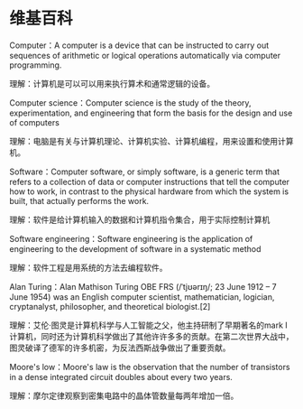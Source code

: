 维基百科
========
Computer：A computer is a device that can be instructed to carry out sequences of arithmetic or logical operations automatically via computer programming.

理解：计算机是可以可以用来执行算术和通常逻辑的设备。

Computer science：Computer science is the study of the theory, experimentation, and engineering that form the basis for the design and use of computers

理解：电脑是有关与计算机理论、计算机实验、计算机编程，用来设置和使用计算机。

Software：Computer software, or simply software, is a generic term that refers to a collection of data or computer instructions that tell the computer how to work, in contrast to the physical hardware from which the system is built, that actually performs the work.

理解：软件是给计算机输入的数据和计算机指令集合，用于实际控制计算机

Software engineering：Software engineering is the application of engineering to the development of software in a systematic method

理解：软件工程是用系统的方法去编程软件。

Alan Turing：Alan Mathison Turing OBE FRS (/ˈtjʊərɪŋ/; 23 June 1912 – 7 June 1954) was an English computer scientist, mathematician, logician, cryptanalyst, philosopher, and theoretical biologist.[2] 

理解：艾伦·图灵是计算机科学与人工智能之父，他主持研制了早期著名的mark I计算机，同时还为计算机科学做出了其他许许多多的贡献。在第二次世界大战中，图灵破译了德军的许多机密，为反法西斯战争做出了重要贡献。

Moore's low：Moore's law is the observation that the number of transistors in a dense integrated circuit doubles about every two years. 

理解：摩尔定律观察到密集电路中的晶体管数量每两年增加一倍。

